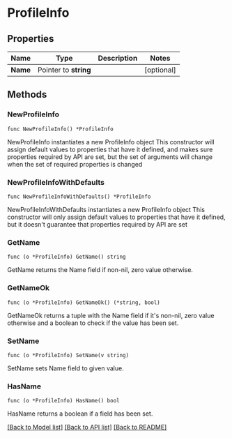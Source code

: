 # ProfileInfo

## Properties

Name | Type | Description | Notes
------------ | ------------- | ------------- | -------------
**Name** | Pointer to **string** |  | [optional] 

## Methods

### NewProfileInfo

`func NewProfileInfo() *ProfileInfo`

NewProfileInfo instantiates a new ProfileInfo object
This constructor will assign default values to properties that have it defined,
and makes sure properties required by API are set, but the set of arguments
will change when the set of required properties is changed

### NewProfileInfoWithDefaults

`func NewProfileInfoWithDefaults() *ProfileInfo`

NewProfileInfoWithDefaults instantiates a new ProfileInfo object
This constructor will only assign default values to properties that have it defined,
but it doesn't guarantee that properties required by API are set

### GetName

`func (o *ProfileInfo) GetName() string`

GetName returns the Name field if non-nil, zero value otherwise.

### GetNameOk

`func (o *ProfileInfo) GetNameOk() (*string, bool)`

GetNameOk returns a tuple with the Name field if it's non-nil, zero value otherwise
and a boolean to check if the value has been set.

### SetName

`func (o *ProfileInfo) SetName(v string)`

SetName sets Name field to given value.

### HasName

`func (o *ProfileInfo) HasName() bool`

HasName returns a boolean if a field has been set.


[[Back to Model list]](../README.md#documentation-for-models) [[Back to API list]](../README.md#documentation-for-api-endpoints) [[Back to README]](../README.md)


